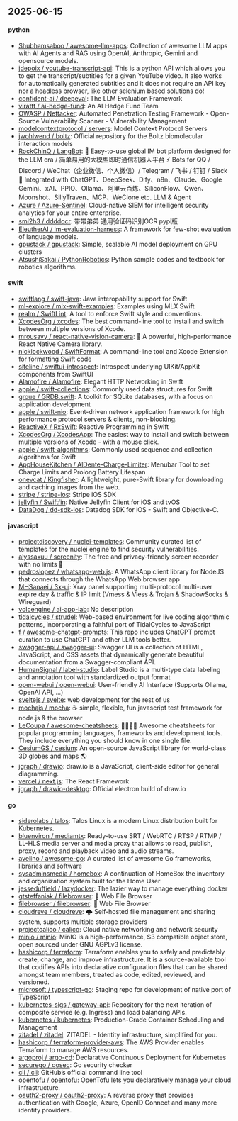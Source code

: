 ## 2025-06-15

#### python
* [Shubhamsaboo / awesome-llm-apps](https://github.com/Shubhamsaboo/awesome-llm-apps): Collection of awesome LLM apps with AI Agents and RAG using OpenAI, Anthropic, Gemini and opensource models.
* [jdepoix / youtube-transcript-api](https://github.com/jdepoix/youtube-transcript-api): This is a python API which allows you to get the transcript/subtitles for a given YouTube video. It also works for automatically generated subtitles and it does not require an API key nor a headless browser, like other selenium based solutions do!
* [confident-ai / deepeval](https://github.com/confident-ai/deepeval): The LLM Evaluation Framework
* [virattt / ai-hedge-fund](https://github.com/virattt/ai-hedge-fund): An AI Hedge Fund Team
* [OWASP / Nettacker](https://github.com/OWASP/Nettacker): Automated Penetration Testing Framework - Open-Source Vulnerability Scanner - Vulnerability Management
* [modelcontextprotocol / servers](https://github.com/modelcontextprotocol/servers): Model Context Protocol Servers
* [jwohlwend / boltz](https://github.com/jwohlwend/boltz): Official repository for the Boltz biomolecular interaction models
* [RockChinQ / LangBot](https://github.com/RockChinQ/LangBot): 🤩 Easy-to-use global IM bot platform designed for the LLM era / 简单易用的大模型即时通信机器人平台 ⚡️ Bots for QQ / Discord / WeChat（企业微信、个人微信）/ Telegram / 飞书 / 钉钉 / Slack 🧩 Integrated with ChatGPT、DeepSeek、Dify、n8n、Claude、Google Gemini、xAI、PPIO、Ollama、阿里云百炼、SiliconFlow、Qwen、Moonshot、SillyTraven、MCP、WeClone etc. LLM & Agent
* [Azure / Azure-Sentinel](https://github.com/Azure/Azure-Sentinel): Cloud-native SIEM for intelligent security analytics for your entire enterprise.
* [sml2h3 / ddddocr](https://github.com/sml2h3/ddddocr): 带带弟弟 通用验证码识别OCR pypi版
* [EleutherAI / lm-evaluation-harness](https://github.com/EleutherAI/lm-evaluation-harness): A framework for few-shot evaluation of language models.
* [gpustack / gpustack](https://github.com/gpustack/gpustack): Simple, scalable AI model deployment on GPU clusters
* [AtsushiSakai / PythonRobotics](https://github.com/AtsushiSakai/PythonRobotics): Python sample codes and textbook for robotics algorithms.

#### swift
* [swiftlang / swift-java](https://github.com/swiftlang/swift-java): Java interopability support for Swift
* [ml-explore / mlx-swift-examples](https://github.com/ml-explore/mlx-swift-examples): Examples using MLX Swift
* [realm / SwiftLint](https://github.com/realm/SwiftLint): A tool to enforce Swift style and conventions.
* [XcodesOrg / xcodes](https://github.com/XcodesOrg/xcodes): The best command-line tool to install and switch between multiple versions of Xcode.
* [mrousavy / react-native-vision-camera](https://github.com/mrousavy/react-native-vision-camera): 📸 A powerful, high-performance React Native Camera library.
* [nicklockwood / SwiftFormat](https://github.com/nicklockwood/SwiftFormat): A command-line tool and Xcode Extension for formatting Swift code
* [siteline / swiftui-introspect](https://github.com/siteline/swiftui-introspect): Introspect underlying UIKit/AppKit components from SwiftUI
* [Alamofire / Alamofire](https://github.com/Alamofire/Alamofire): Elegant HTTP Networking in Swift
* [apple / swift-collections](https://github.com/apple/swift-collections): Commonly used data structures for Swift
* [groue / GRDB.swift](https://github.com/groue/GRDB.swift): A toolkit for SQLite databases, with a focus on application development
* [apple / swift-nio](https://github.com/apple/swift-nio): Event-driven network application framework for high performance protocol servers & clients, non-blocking.
* [ReactiveX / RxSwift](https://github.com/ReactiveX/RxSwift): Reactive Programming in Swift
* [XcodesOrg / XcodesApp](https://github.com/XcodesOrg/XcodesApp): The easiest way to install and switch between multiple versions of Xcode - with a mouse click.
* [apple / swift-algorithms](https://github.com/apple/swift-algorithms): Commonly used sequence and collection algorithms for Swift
* [AppHouseKitchen / AlDente-Charge-Limiter](https://github.com/AppHouseKitchen/AlDente-Charge-Limiter): Menubar Tool to set Charge Limits and Prolong Battery Lifespan
* [onevcat / Kingfisher](https://github.com/onevcat/Kingfisher): A lightweight, pure-Swift library for downloading and caching images from the web.
* [stripe / stripe-ios](https://github.com/stripe/stripe-ios): Stripe iOS SDK
* [jellyfin / Swiftfin](https://github.com/jellyfin/Swiftfin): Native Jellyfin Client for iOS and tvOS
* [DataDog / dd-sdk-ios](https://github.com/DataDog/dd-sdk-ios): Datadog SDK for iOS - Swift and Objective-C.

#### javascript
* [projectdiscovery / nuclei-templates](https://github.com/projectdiscovery/nuclei-templates): Community curated list of templates for the nuclei engine to find security vulnerabilities.
* [alyssaxuu / screenity](https://github.com/alyssaxuu/screenity): The free and privacy-friendly screen recorder with no limits 🎥
* [pedroslopez / whatsapp-web.js](https://github.com/pedroslopez/whatsapp-web.js): A WhatsApp client library for NodeJS that connects through the WhatsApp Web browser app
* [MHSanaei / 3x-ui](https://github.com/MHSanaei/3x-ui): Xray panel supporting multi-protocol multi-user expire day & traffic & IP limit (Vmess & Vless & Trojan & ShadowSocks & Wireguard)
* [volcengine / ai-app-lab](https://github.com/volcengine/ai-app-lab): No description
* [tidalcycles / strudel](https://github.com/tidalcycles/strudel): Web-based environment for live coding algorithmic patterns, incorporating a faithful port of TidalCycles to JavaScript
* [f / awesome-chatgpt-prompts](https://github.com/f/awesome-chatgpt-prompts): This repo includes ChatGPT prompt curation to use ChatGPT and other LLM tools better.
* [swagger-api / swagger-ui](https://github.com/swagger-api/swagger-ui): Swagger UI is a collection of HTML, JavaScript, and CSS assets that dynamically generate beautiful documentation from a Swagger-compliant API.
* [HumanSignal / label-studio](https://github.com/HumanSignal/label-studio): Label Studio is a multi-type data labeling and annotation tool with standardized output format
* [open-webui / open-webui](https://github.com/open-webui/open-webui): User-friendly AI Interface (Supports Ollama, OpenAI API, ...)
* [sveltejs / svelte](https://github.com/sveltejs/svelte): web development for the rest of us
* [mochajs / mocha](https://github.com/mochajs/mocha): ☕️ simple, flexible, fun javascript test framework for node.js & the browser
* [LeCoupa / awesome-cheatsheets](https://github.com/LeCoupa/awesome-cheatsheets): 👩‍💻👨‍💻 Awesome cheatsheets for popular programming languages, frameworks and development tools. They include everything you should know in one single file.
* [CesiumGS / cesium](https://github.com/CesiumGS/cesium): An open-source JavaScript library for world-class 3D globes and maps 🌎
* [jgraph / drawio](https://github.com/jgraph/drawio): draw.io is a JavaScript, client-side editor for general diagramming.
* [vercel / next.js](https://github.com/vercel/next.js): The React Framework
* [jgraph / drawio-desktop](https://github.com/jgraph/drawio-desktop): Official electron build of draw.io

#### go
* [siderolabs / talos](https://github.com/siderolabs/talos): Talos Linux is a modern Linux distribution built for Kubernetes.
* [bluenviron / mediamtx](https://github.com/bluenviron/mediamtx): Ready-to-use SRT / WebRTC / RTSP / RTMP / LL-HLS media server and media proxy that allows to read, publish, proxy, record and playback video and audio streams.
* [avelino / awesome-go](https://github.com/avelino/awesome-go): A curated list of awesome Go frameworks, libraries and software
* [sysadminsmedia / homebox](https://github.com/sysadminsmedia/homebox): A continuation of HomeBox the inventory and organization system built for the Home User
* [jesseduffield / lazydocker](https://github.com/jesseduffield/lazydocker): The lazier way to manage everything docker
* [gtsteffaniak / filebrowser](https://github.com/gtsteffaniak/filebrowser): 📂 Web File Browser
* [filebrowser / filebrowser](https://github.com/filebrowser/filebrowser): 📂 Web File Browser
* [cloudreve / cloudreve](https://github.com/cloudreve/cloudreve): 🌩 Self-hosted file management and sharing system, supports multiple storage providers
* [projectcalico / calico](https://github.com/projectcalico/calico): Cloud native networking and network security
* [minio / minio](https://github.com/minio/minio): MinIO is a high-performance, S3 compatible object store, open sourced under GNU AGPLv3 license.
* [hashicorp / terraform](https://github.com/hashicorp/terraform): Terraform enables you to safely and predictably create, change, and improve infrastructure. It is a source-available tool that codifies APIs into declarative configuration files that can be shared amongst team members, treated as code, edited, reviewed, and versioned.
* [microsoft / typescript-go](https://github.com/microsoft/typescript-go): Staging repo for development of native port of TypeScript
* [kubernetes-sigs / gateway-api](https://github.com/kubernetes-sigs/gateway-api): Repository for the next iteration of composite service (e.g. Ingress) and load balancing APIs.
* [kubernetes / kubernetes](https://github.com/kubernetes/kubernetes): Production-Grade Container Scheduling and Management
* [zitadel / zitadel](https://github.com/zitadel/zitadel): ZITADEL - Identity infrastructure, simplified for you.
* [hashicorp / terraform-provider-aws](https://github.com/hashicorp/terraform-provider-aws): The AWS Provider enables Terraform to manage AWS resources.
* [argoproj / argo-cd](https://github.com/argoproj/argo-cd): Declarative Continuous Deployment for Kubernetes
* [securego / gosec](https://github.com/securego/gosec): Go security checker
* [cli / cli](https://github.com/cli/cli): GitHub’s official command line tool
* [opentofu / opentofu](https://github.com/opentofu/opentofu): OpenTofu lets you declaratively manage your cloud infrastructure.
* [oauth2-proxy / oauth2-proxy](https://github.com/oauth2-proxy/oauth2-proxy): A reverse proxy that provides authentication with Google, Azure, OpenID Connect and many more identity providers.
